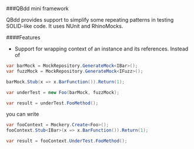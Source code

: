 ###QBdd mini framework

QBdd provides support to simplify some repeating patterns in testing SOLID-like code.
It uses NUnit and RhinoMocks.

####Features

* Support for wrapping context of an instance and its references. Instead of

```C#
var barMock = MockRepository.GenerateMock<IBar>();
var fuzzMock = MockRepository.GenerateMock<IFuzz>();

barMock.Stub(x => x.BarFunction()).Return(1);

var underTest = new Foo(barMock, fuzzMock);

var result = underTest.FooMethod();
```

you can write

```C#
var fooContext = Mockery.Create<Foo>();
fooContext.Stub<IBar>(x => x.BarFunction()).Return(1);

var result = fooContext.UnderTest.FooMethod();
```
